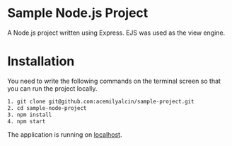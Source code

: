 # Sample Node.js Project

A Node.js project written using Express. EJS was used as the view engine.

# Installation

You need to write the following commands on the terminal screen so that you can run the project locally.

```sh
1. git clone git@github.com:acemilyalcin/sample-project.git
2. cd sample-node-project
3. npm install
4. npm start
```

The application is running on [localhost](http://localhost:3000).
